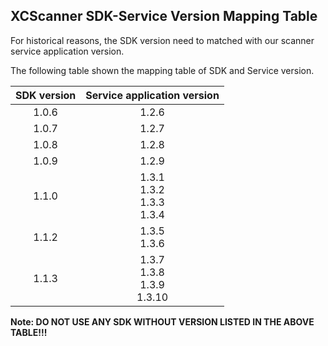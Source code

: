 XCScanner SDK-Service Version Mapping Table
---

For historical reasons, the SDK version need to matched with our scanner service application version.

The following table shown the mapping table of SDK and Service version.

| SDK version | Service application version |
| :---: | :---: |
| 1.0.6 | 1.2.6 |
| 1.0.7 | 1.2.7 |
| 1.0.8 | 1.2.8 |
| 1.0.9 | 1.2.9 |
| 1.1.0 | 1.3.1</br>1.3.2</br>1.3.3</br>1.3.4 |
| 1.1.2 | 1.3.5</br>1.3.6 |
| 1.1.3 | 1.3.7</br>1.3.8</br>1.3.9</br>1.3.10 |

**Note: DO NOT USE ANY SDK WITHOUT VERSION LISTED IN THE ABOVE TABLE!!!**
